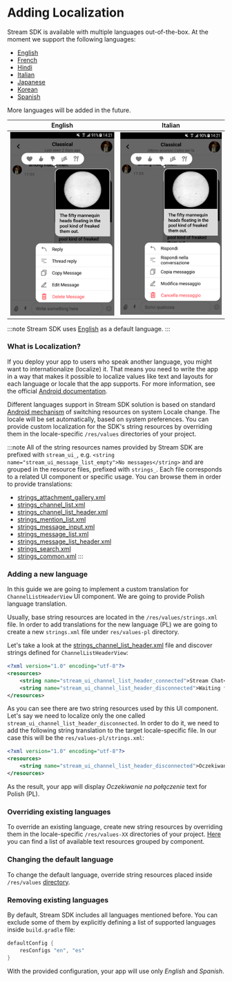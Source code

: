 # Adding Localization

Stream SDK is available with multiple languages out-of-the-box. At the moment we support the following languages:
- [English](https://github.com/GetStream/stream-chat-android/tree/main/stream-chat-android-ui-components/src/main/res/values-en)
- [French](https://github.com/GetStream/stream-chat-android/tree/main/stream-chat-android-ui-components/src/main/res/values-fr)
- [Hindi](https://github.com/GetStream/stream-chat-android/tree/main/stream-chat-android-ui-components/src/main/res/values-hi)
- [Italian](https://github.com/GetStream/stream-chat-android/tree/main/stream-chat-android-ui-components/src/main/res/values-it)
- [Japanese](https://github.com/GetStream/stream-chat-android/tree/main/stream-chat-android-ui-components/src/main/res/values-ja)
- [Korean](https://github.com/GetStream/stream-chat-android/tree/main/stream-chat-android-ui-components/src/main/res/values-ko)
- [Spanish](https://github.com/GetStream/stream-chat-android/tree/main/stream-chat-android-ui-components/src/main/res/values-es)

More languages will be added in the future.

| English | Italian |
| --- | --- |
|![English](../../assets/custom_translations_english.png)|![Italian](../../assets/custom_translations_italian.png)|

:::note
Stream SDK uses [English](https://github.com/GetStream/stream-chat-android/tree/main/stream-chat-android-ui-components/src/main/res/values) as a default language.
:::

### What is Localization?
If you deploy your app to users who speak another language, you might want to internationalize (localize) it. That means you need to write the app in a way that makes it possible to localize values like text and layouts for each language or locale that the app supports. For more information, see the official [Android documentation](https://developer.android.com/guide/topics/resources/localization).

Different languages support in Stream SDK solution is based on standard [Android mechanism](https://developer.android.com/training/basics/supporting-devices/languages) of switching resources on system Locale change. The locale will be set automatically, based on system preferences.
You can provide custom localization for the SDK's string resources by overriding them in the locale-specific `/res/values` directories of your project.

:::note
All of the string resources names provided by Stream SDK are prefixed with `stream_ui_`, e.g. `<string name="stream_ui_message_list_empty">No messages</string>` and are grouped in the resource files, prefixed with `strings_`. Each file corresponds to a related UI component or specific usage. You can browse them in order to provide translations:
* [strings_attachment_gallery.xml](https://github.com/GetStream/stream-chat-android/blob/main/stream-chat-android-ui-components/src/main/res/values/strings_attachment_gallery.xml)
* [strings_channel_list.xml](https://github.com/GetStream/stream-chat-android/blob/main/stream-chat-android-ui-components/src/main/res/values/strings_channel_list.xml)
* [strings_channel_list_header.xml](https://github.com/GetStream/stream-chat-android/blob/main/stream-chat-android-ui-components/src/main/res/values/strings_channel_list_header.xml)
* [strings_mention_list.xml](https://github.com/GetStream/stream-chat-android/blob/main/stream-chat-android-ui-components/src/main/res/values/strings_mention_list.xml)
* [strings_message_input.xml](https://github.com/GetStream/stream-chat-android/blob/main/stream-chat-android-ui-components/src/main/res/values/strings_message_input.xml)
* [strings_message_list.xml](https://github.com/GetStream/stream-chat-android/blob/main/stream-chat-android-ui-components/src/main/res/values/strings_message_list.xml)
* [strings_message_list_header.xml](https://github.com/GetStream/stream-chat-android/blob/main/stream-chat-android-ui-components/src/main/res/values/strings_message_list_header.xml)
* [strings_search.xml](https://github.com/GetStream/stream-chat-android/blob/main/stream-chat-android-ui-components/src/main/res/values/strings_search.xml)
* [strings_common.xml](https://github.com/GetStream/stream-chat-android/blob/main/stream-chat-android-ui-components/src/main/res/values/strings_common.xml)
:::


### Adding a new language
In this guide we are going to implement a custom translation for `ChannelListHeaderView` UI component. We are going to provide Polish language translation.

Usually, base string resources are located in the `/res/values/strings.xml` file. In order to add translations for the new language (PL) we are going to create a new `strings.xml` file under `res/values-pl` directory.

Let's take a look at the [strings_channel_list_header.xml](https://github.com/GetStream/stream-chat-android/blob/main/stream-chat-android-ui-components/src/main/res/values/strings_channel_list_header.xml) file and discover strings defined for `ChannelListHeaderView`:
```xml
<?xml version="1.0" encoding="utf-8"?>
<resources>
    <string name="stream_ui_channel_list_header_connected">Stream Chat</string>
    <string name="stream_ui_channel_list_header_disconnected">Waiting for network</string>
</resources>

```

As you can see there are two string resources used by this UI component. Let's say we need to localize only the one called `stream_ui_channel_list_header_disconnected`.
In order to do it, we need to add the following string translation to the target locale-specific file. In our case this will be the `res/values-pl/strings.xml`:
```xml
<?xml version="1.0" encoding="utf-8"?>
<resources>
    <string name="stream_ui_channel_list_header_disconnected">Oczekiwanie na połączenie</string>
</resources>
``` 

As the result, your app will display _Oczekiwanie na połączenie_ text for Polish (PL).

### Overriding existing languages
To override an existing language, create new string resources by overriding them in the locale-specific `/res/values-XX` directories of your project.
[Here](https://github.com/GetStream/stream-chat-android/tree/main/stream-chat-android-ui-components/src/main/res/values) you can find a list of available text resources grouped by component.

### Changing the default language
To change the default language, override string resources placed inside `/res/values` [directory](https://github.com/GetStream/stream-chat-android/tree/main/stream-chat-android-ui-components/src/main/res/values).

### Removing existing languages
By default, Stream SDK includes all languages mentioned before. You can exclude some of them by explicitly defining a list of supported languages inside `build.gradle` file:

```groovy
defaultConfig {
    resConfigs "en", "es"
}
```

With the provided configuration, your app will use only _English_ and _Spanish_.
